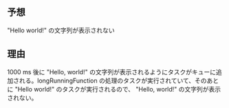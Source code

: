 ## 予想

"Hello world!" の文字列が表示されない

## 理由

1000 ms 後に "Hello, world!" の文字列が表示されるようにタスクがキューに追加される。longRunningFunction の処理のタスクが実行されていて、そのあとに "Hello world!" のタスクが実行されるので、 "Hello, world!" の文字列が表示されない。
